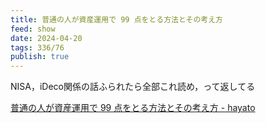 ```yaml
---
title: 普通の人が資産運用で 99 点をとる方法とその考え方
feed: show
date: 2024-04-20
tags: 336/76
publish: true
---
```

NISA，iDeco関係の話ふられたら全部これ読め，って返してる

[普通の人が資産運用で 99 点をとる方法とその考え方 - hayato](https://hayatoito.github.io/2020/investing/)

